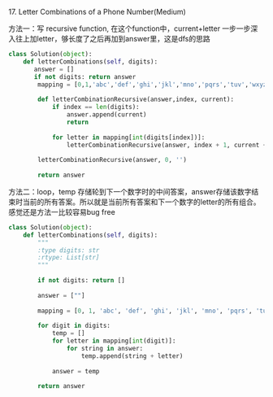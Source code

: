 17\. Letter Combinations of a Phone Number(Medium)

方法一：写 recursive function, 在这个function中，current+letter 一步一步深入往上加letter，够长度了之后再加到answer里，这是dfs的思路


```Python
class Solution(object):
    def letterCombinations(self, digits):
       answer = []
       if not digits: return answer
        mapping = [0,1,'abc','def','ghi','jkl','mno','pqrs','tuv','wxyz']
        
        def letterCombinationRecursive(answer,index, current):
            if index == len(digits):
                answer.append(current)
                return
            
            for letter in mapping[int(digits[index])]:
                letterCombinationRecursive(answer, index + 1, current + letter)
            
        letterCombinationRecursive(answer, 0, '')
        
        return answer 
```

方法二：loop，temp 存储轮到下一个数字时的中间答案，answer存储该数字结束时当前的所有答案。所以就是当前所有答案和下一个数字的letter的所有组合。感觉还是方法一比较容易bug free
```Python
class Solution(object):
    def letterCombinations(self, digits):
        """
        :type digits: str
        :rtype: List[str]
        """
        
        if not digits: return []
        
        answer = [""]
        
        mapping = [0, 1, 'abc', 'def', 'ghi', 'jkl', 'mno', 'pqrs', 'tuv', 'wxyz']
        
        for digit in digits:
            temp = []
            for letter in mapping[int(digit)]:
                for string in answer:
                    temp.append(string + letter)
                
            answer = temp
                
        return answer
```
